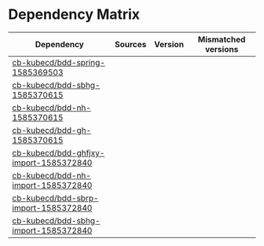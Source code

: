 # Dependency Matrix

Dependency | Sources | Version | Mismatched versions
---------- | ------- | ------- | -------------------
[cb-kubecd/bdd-spring-1585369503](https://github.com/cb-kubecd/bdd-spring-1585369503.git) |  | []() | 
[cb-kubecd/bdd-sbhg-1585370615](https://github.com/cb-kubecd/bdd-sbhg-1585370615.git) |  | []() | 
[cb-kubecd/bdd-nh-1585370615](https://github.com/cb-kubecd/bdd-nh-1585370615.git) |  | []() | 
[cb-kubecd/bdd-gh-1585370615](https://github.com/cb-kubecd/bdd-gh-1585370615.git) |  | []() | 
[cb-kubecd/bdd-ghfjxy-import-1585372840](https://github.com/cb-kubecd/bdd-ghfjxy-import-1585372840.git) |  | []() | 
[cb-kubecd/bdd-nh-import-1585372840](https://github.com/cb-kubecd/bdd-nh-import-1585372840.git) |  | []() | 
[cb-kubecd/bdd-sbrp-import-1585372840](https://github.com/cb-kubecd/bdd-sbrp-import-1585372840.git) |  | []() | 
[cb-kubecd/bdd-sbhg-import-1585372840](https://github.com/cb-kubecd/bdd-sbhg-import-1585372840.git) |  | []() | 
